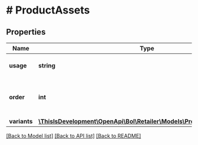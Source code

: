 # # ProductAssets

## Properties

Name | Type | Description | Notes
------------ | ------------- | ------------- | -------------
**usage** | **string** | Type of the asset being used for. |
**order** | **int** | The intended order of the product images. |
**variants** | [**\ThisIsDevelopment\OpenApi\Bol\Retailer\Models\ProductAssetsVariants[]**](ProductAssetsVariants.md) |  |

[[Back to Model list]](../../README.md#models) [[Back to API list]](../../README.md#endpoints) [[Back to README]](../../README.md)
